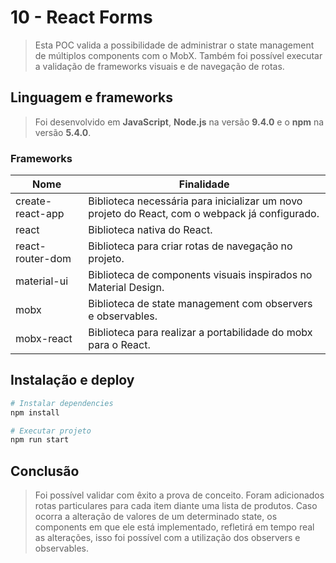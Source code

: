 # 10 - React Forms

> Esta POC valida a possibilidade de administrar o state management de múltiplos components com o MobX. Também foi possível executar a validação de frameworks visuais e de navegação de rotas.

## Linguagem e frameworks
> Foi desenvolvido em **JavaScript**, **Node.js** na versão **9.4.0** e o **npm** na
versão **5.4.0**.

### Frameworks

| Nome             | Finalidade                                                                                     |
|------------------|------------------------------------------------------------------------------------------------|
| create-react-app | Biblioteca necessária para inicializar um novo projeto do React, com o webpack já configurado. |
| react            | Biblioteca nativa do React.                                                                    |
| react-router-dom | Biblioteca para criar rotas de navegação no projeto.                                           |
| material-ui      | Biblioteca de components visuais inspirados no Material Design.                                |
| mobx             | Biblioteca de state management com observers e observables.                                    |
| mobx-react       | Biblioteca para realizar a portabilidade do mobx para o React.                                 |

## Instalação e deploy

```bash
# Instalar dependencies
npm install

# Executar projeto
npm run start
```

## Conclusão
> Foi possível validar com êxito a prova de conceito. Foram adicionados rotas particulares para cada item diante uma lista de produtos. Caso ocorra a alteração de valores de um determinado state, os components em que ele está implementado, refletirá em tempo real as alterações, isso foi possível com a utilização dos observers e observables.